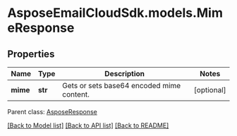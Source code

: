 # AsposeEmailCloudSdk.models.MimeResponse

## Properties
Name | Type | Description | Notes
------------ | ------------- | ------------- | -------------
**mime** | **str** | Gets or sets base64 encoded mime content. | [optional] 

 Parent class: [AsposeResponse](AsposeResponse.md)

[[Back to Model list]](README.md#documentation-for-models) [[Back to API list]](README.md#documentation-for-api-endpoints) [[Back to README]](README.md)


